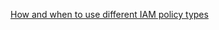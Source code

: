 [How and when to use different IAM policy types](https://catalog.workshops.aws/iam-policy-types/en-US)